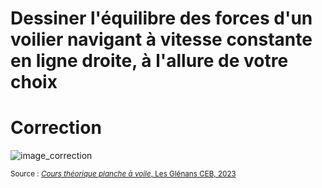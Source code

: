 ﻿# Dessiner l'équilibre des forces d'un voilier navigant à vitesse constante en ligne droite, à l'allure de votre choix

# Correction

![image_correction](./images/bilan_aero_hydro.png)

<small>Source : [*Cours théorique planche à voile*, Les Glénans CEB, 2023](https://encadrementbenevole.glenans.asso.fr/wp-content/uploads/2023/07/Cours-theorique-PAV-Version-1.pdf) </small>

